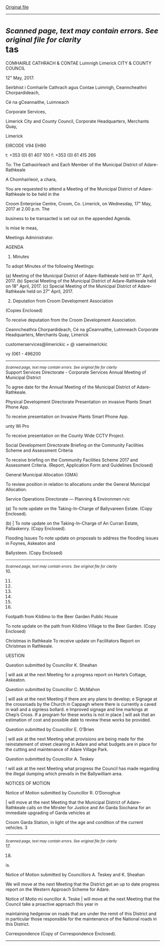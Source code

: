 [Original file](https://www.limerick.ie/sites/default/files/media/documents/2017-05/00%20Agenda%2017th%20May%252c%202017.pdf)

---
*<small>Scanned page, text may contain errors. See original file for clarity</small>*  
tas
=
COMHAIRLE
CATHRACH & CONTAE
Luimnigh
Limerick
CITY & COUNTY
COUNCIL

12" May, 2017.

Seirbhist i
Comhairle Cathrach agus Contae Luimnigh,
Ceanncheathni Chorpardideach,

Cé na gCeannaithe,
Luimneach

Corporate Services,

Limerick City and County Council,
Corporate Headquarters,
Merchants Quay,

Limerick

EIRCODE V94 EH90

t: +353 (0) 61 407 100
f: +353 (0) 61 415 266

To: The Cathaoirleach and Each Member of the Municipal District of Adare-Rathkeale

A Chomhairleoir, a chara,

You are requested to attend a Meeting of the Municipal District of Adare-Rathkeale to be held in the

Croom Enterprise Centre, Croom, Co. Limerick, on Wednesday, 17" May, 2017 at 2.00 p.m. The

business to be transacted is set out on the appended Agenda.

Is mise le meas,

Meetings Administrator.

AGENDA

1. Minutes

To adopt Minutes of the following Meetings:

(a) Meeting of the Municipal District of Adare-Rathkeale held on 11" April, 2017.
(b) Special Meeting of the Municipal District of Adare-Rathkeale held on 18" April, 2017.
(c) Special Meeting of the Municipal District of Adare-Rathkeale held on 27" April, 2017.

2. Deputation from Croom Development Association

(Copies Enclosed)

To receive deputation from the Croom Development Association.

Ceanncheathra Chorpardideach, Cé na gCeannaithe, Lutmneach
Corporate Headquarters, Merchants Quay, Limerick

customerservices@limerickic
= @ vaenwimerickic

vy
(061 - 496200


---
*<small>Scanned page, text may contain errors. See original file for clarity</small>*  
Support Services Directorate - Corporate Services
Annual Meeting of Municipal District

To agree date for the Annual Meeting of the Municipal District of Adare-Rathkeale.

Physical Development Directorate
Presentation on invasive Plants Smart Phone App.

To receive presentation on Invasive Plants Smart Phone App.

unty Wi Pro

To receive presentation on the County Wide CCTV Project.

Social Development Directorate
Briefing on the Community Facilities Scheme and Assessment Criteria

To receive briefing on the Community Facilities Scheme 2017 and Assessment Criteria.
(Report, Application Form and Guidelines Enclosed)

General Municipal Allocation (GMA)

To review position in relation to allocations under the General Municipal Allocation.

Service Operations Directorate — Planning & Environmen rvic

(a) To note update on the Taking-In-Charge of Ballyvareen Estate.
(Copy Enclosed).

(b) | To note update on the Taking-In-Charge of An Curran Estate, Pallaskenry.
(Copy Enclosed).

Flooding Issues
To note update on proposals to address the flooding issues in Foynes, Askeaton and

Ballysteen.
(Copy Enclosed)


---
*<small>Scanned page, text may contain errors. See original file for clarity</small>*  
10.

11.

12.

13.

14.

15.

16.

Footpath from Kildimo to the Beer Garden Public House

To note update on the path from Kildimo Village to the Beer Garden.
(Copy Enclosed)

Christmas in Rathkeale
To receive update on Facilitators Report on Christmas in Rathkeale.

UESTION

Question submitted by Councillor K. Sheahan

| will ask at the next Meeting for a progress report on Harte’s Cottage, Askeaton.

Question submitted by Councillor C. McMahon

| will ask at the next Meeting if there are any plans to develop;
e Signage at the crossroads by the Church in Cappagh where there is currently a caved
in wall and a signless bollard.
e Improved signage and line markings at Chep’s Cross.
If a program for these works is not in place | will ask that an estimation of cost and possible
date to review these works be provided.

Question submitted by Councillor E. O’Brien

| will ask at the next Meeting what provisions are being made for the reinstatement of street
cleaning in Adare and what budgets are in place for the cutting and maintenance of Adare
Village Park.

Question submitted by Councillor A. Teskey

! will ask at the next Meeting what progress the Council has made regarding the illegal
dumping which prevails in the Ballywilliam area.

NOTICES OF MOTION

Notice of Motion submitted by Councillor R. O’Donoghue

| will move at the next Meeting that the Municipal District of Adare-Rathkeale calls on the
Minster for Justice and An Garda Siochana for an immediate upgrading of Garda vehicles at

Croom Garda Station, in light of the age and condition of the current vehicles.
3


---
*<small>Scanned page, text may contain errors. See original file for clarity</small>*  
17.

18.

is.

Notice of Motion submitted by Councillors A. Teskey and K. Sheahan

We will move at the next Meeting that the District get an up to date progress report on the
Western Approach Scheme for Adare.

Notice of Motio mi ouncillor A. Teske
| will move at the next Meeting that the Council take a proactive approach this year in

maintaining hedgerow on roads that are under the remit of this District and in particular
those responsible for the maintenance of the National roads in this District.

Correspondence
(Copy of Correspondence Enclosed).


---
